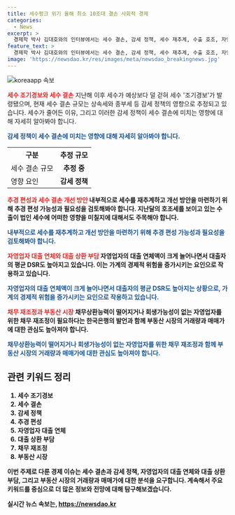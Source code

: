 ```yaml
---
title: 세수펑크 위기 올해 최소 10조대 결손 사회적 경제
categories:
  - News
excerpt: >
  경제학 박사 김대호와의 인터뷰에서는 세수 결손, 감세 정책, 세수 재추계, 수출 호조, 자영업자 대출 연체, 대출 상환 부담, 채무 재조정, 아파트 거래량과 매매가 증가 등 다양한 경제 이슈에 대해 질문하였습니다. 이에 대해 김대호 박사는 철저한 분석과 전문적인 시각으로 설명하였으며, 이러한 경제 현안들에 대한 전문적인 통찰력과 풍부한 지식을 바탕으로 신중하고 실질적인 해결책을 모색하고 있음을 엿볼 수 있습니다.
feature_text: >
  경제학 박사 김대호와의 인터뷰에서는 세수 결손, 감세 정책, 세수 재추계, 수출 호조, 자영업자 대출 연체, 대출 상환 부담, 채무 재조정, 아파트 거래량과 매매가 증가 등 다양한 경제 이슈에 대해 질문하였습니다. 이에 대해 김대호 박사는 철저한 분석과 전문적인 시각으로 설명하였으며, 이러한 경제 현안들에 대한 전문적인 통찰력과 풍부한 지식을 바탕으로 신중하고 실질적인 해결책을 모색하고 있음을 엿볼 수 있습니다.
image: 'https://newsdao.kr/res/images/meta/newsdao_breakingnews.jpg'
---
```


<p><img src="https://newsdao.kr/res/images/meta/newsdao_breakingnews.jpg" alt="koreaapp 속보" /></p>

<p><b><span style="color: #ee2323;">세수 조기경보와 세수 결손</span></b>
지난해 이후 세수가 예상보다 덜 걷혀 세수 '조기경보'가 발령됐으며, 현재 세수 결손 규모는 상속세와 종부세 등 감세 정책의 영향으로 추정되고 있습니다. 세수가 줄어든 이유, 그리고 이러한 감세 정책이 세수 결손에 미치는 영향에 대해 자세히 알아봐야 합니다.</p>

<p><b><span style="color: #1a5490;">감세 정책이 세수 결손에 미치는 영향에 대해 자세히 알아봐야 합니다.</span><b></p>

<table>
  <tr>
    <th>구분</th>
    <th>추정 규모</th>
  </tr>
  <tr>
    <td>세수 결손 규모</td>
    <td style="text-align: center; height: 17px;"><b>추정 중</b></td>
  </tr>
  <tr>
    <td>영향 요인</td>
    <td style="text-align: center; height: 17px;"><b>감세 정책</b></td>
  </tr>
</table>

<p><b><span style="color: #ee2323;">추경 편성과 세수 결손 개선 방안</span></b>
내부적으로 세수를 재추계하고 개선 방안을 마련하기 위해 추경 편성 가능성과 필요성을 검토해봐야 합니다. 지난달의 호조세를 보이고 있는 수출이 법인 세수에 어떠한 영향을 미칠지에 대해서도 주목해야 합니다.</p>

<p><b><span style="color: #1a5490;">내부적으로 세수를 재추계하고 개선 방안을 마련하기 위해 추경 편성 가능성과 필요성을 검토해봐야 합니다.</span><b></p>

<p><b><span style="color: #ee2323;">자영업자 대출 연체와 대출 상환 부담</span></b>
자영업자의 대출 연체액이 크게 늘어나면서 대출자의 평균 DSR도 높아지고 있습니다. 이는 가계의 경제적 위험을 증가시키는 요인으로 작용하고 있습니다.</p>

<p><b><span style="color: #1a5490;">자영업자의 대출 연체액이 크게 늘어나면서 대출자의 평균 DSR도 높아지는 상황으로, 가계의 경제적 위험을 증가시키는 요인으로 작용하고 있습니다.</span><b></p>

<p><b><span style="color: #ee2323;">채무 재조정과 부동산 시장</span></b>
채무상환능력이 떨어지거나 회생가능성이 없는 자영업자를 위한 채무 재조정이 필요하다는 한국은행의 발언과 함께 부동산 시장의 거래량과 매매가에 대한 관심도 높아져야 합니다. </p>

<p><b><span style="color: #1a5490;">채무상환능력이 떨어지거나 회생가능성이 없는 자영업자를 위한 채무 재조정과 함께 부동산 시장의 거래량과 매매가에 대한 관심도 높아져야 합니다.</span><b></p>

<h2 data-ke-size="size26">관련 키워드 정리</h2>

<ol>
<li>세수 조기경보</li>
<li>세수 결손</li>
<li>감세 정책</li>
<li>추경 편성</li>
<li>자영업자 대출 연체</li>
<li>대출 상환 부담</li>
<li>채무 재조정</li>
<li>부동산 시장</li>
</ol>

<p>이번 주제로 다룬 경제 이슈는 세수 결손과 감세 정책, 자영업자의 대출 연체와 대출 상환 부담, 그리고 부동산 시장의 거래량과 매매가에 대한 분석을 요구합니다. 계속해서 주요 키워드를 중심으로 더 많은 정보와 전망에 대해 탐구해보겠습니다.</p>
실시간 뉴스 속보는, <a href="https://newsdao.kr" rel="dofollow">https://newsdao.kr</a>



